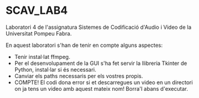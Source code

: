 # SCAV_LAB4
Laboratori 4 de l'assignatura Sistemes de Codificació d'Audio i Video de la Universitat Pompeu Fabra. 

En aquest laboratori s'han de tenir en compte alguns aspectes: 
- Tenir instal·lat ffmpeg.
- Per el desenvolupament de la GUI s'ha fet servir la llibreria Tkinter de Python, instal·lar si és necessari.
- Canviar els paths necessaris per els vostres propis.
- COMPTE! El codi dona error si et descarregues un video en un directori on ja tens un video amb aquest mateix nom! Borra'l abans d'executar. 
